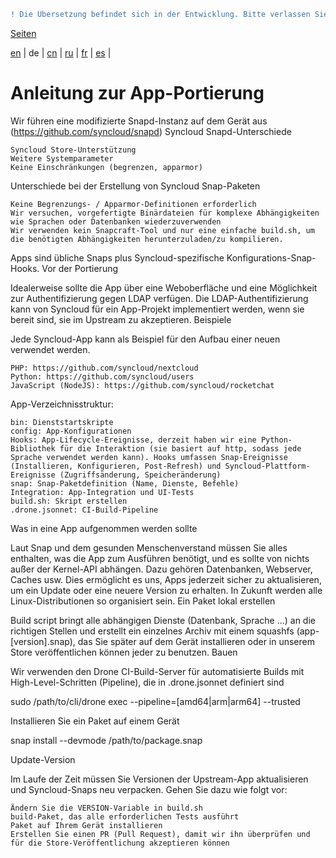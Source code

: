 ```diff
! Die Übersetzung befindet sich in der Entwicklung. Bitte verlassen Sie sich auf die englische Originalversion.
```

[Seiten](https://github.com/syncloud/docs/blob/master/de/index.md#seiten)

[en](https://github.com/syncloud/platform/wiki/App-porting-guide) | 
de | 
[cn](https://github.com/syncloud/docs/blob/master/cn/content/App-porting-guide.md) | 
[ru](https://github.com/syncloud/docs/blob/master/ru/content/App-porting-guide.md) | 
[fr](https://github.com/syncloud/docs/blob/master/fr/content/App-porting-guide.md) | 
[es](https://github.com/syncloud/docs/blob/master/es/content/App-porting-guide.md) | 

# Anleitung zur App-Portierung

Wir führen eine modifizierte Snapd-Instanz auf dem Gerät aus (https://github.com/syncloud/snapd)
Syncloud Snapd-Unterschiede

    Syncloud Store-Unterstützung
    Weitere Systemparameter
    Keine Einschränkungen (begrenzen, apparmor)

Unterschiede bei der Erstellung von Syncloud Snap-Paketen

    Keine Begrenzungs- / Apparmor-Definitionen erforderlich
    Wir versuchen, vorgefertigte Binärdateien für komplexe Abhängigkeiten wie Sprachen oder Datenbanken wiederzuverwenden
    Wir verwenden kein Snapcraft-Tool und nur eine einfache build.sh, um die benötigten Abhängigkeiten herunterzuladen/zu kompilieren.

Apps sind übliche Snaps plus Syncloud-spezifische Konfigurations-Snap-Hooks.
Vor der Portierung

Idealerweise sollte die App über eine Weboberfläche und eine Möglichkeit zur Authentifizierung gegen LDAP verfügen. Die LDAP-Authentifizierung kann von Syncloud für ein App-Projekt implementiert werden, wenn sie bereit sind, sie im Upstream zu akzeptieren.
Beispiele

Jede Syncloud-App kann als Beispiel für den Aufbau einer neuen verwendet werden.

    PHP: https://github.com/syncloud/nextcloud
    Python: https://github.com/syncloud/users
    JavaScript (NodeJS): https://github.com/syncloud/rocketchat

App-Verzeichnisstruktur:

    bin: Dienststartskripte
    config: App-Konfigurationen
    Hooks: App-Lifecycle-Ereignisse, derzeit haben wir eine Python-Bibliothek für die Interaktion (sie basiert auf http, sodass jede Sprache verwendet werden kann). Hooks umfassen Snap-Ereignisse (Installieren, Konfigurieren, Post-Refresh) und Syncloud-Plattform-Ereignisse (Zugriffsänderung, Speicheränderung)
    snap: Snap-Paketdefinition (Name, Dienste, Befehle)
    Integration: App-Integration und UI-Tests
    build.sh: Skript erstellen
    .drone.jsonnet: CI-Build-Pipeline

Was in eine App aufgenommen werden sollte

Laut Snap und dem gesunden Menschenverstand müssen Sie alles enthalten, was die App zum Ausführen benötigt, und es sollte von nichts außer der Kernel-API abhängen. Dazu gehören Datenbanken, Webserver, Caches usw. Dies ermöglicht es uns, Apps jederzeit sicher zu aktualisieren, um ein Update oder eine neuere Version zu erhalten. In Zukunft werden alle Linux-Distributionen so organisiert sein.
Ein Paket lokal erstellen

Build script bringt alle abhängigen Dienste (Datenbank, Sprache ...) an die richtigen Stellen und erstellt ein einzelnes Archiv mit einem squashfs (app-[version].snap), das Sie später auf dem Gerät installieren oder in unserem Store veröffentlichen können jeder zu benutzen.
Bauen

Wir verwenden den Drone CI-Build-Server für automatisierte Builds mit High-Level-Schritten (Pipeline), die in .drone.jsonnet definiert sind

sudo /path/to/cli/drone exec --pipeline=[amd64|arm|arm64] --trusted

Installieren Sie ein Paket auf einem Gerät

snap install --devmode /path/to/package.snap

Update-Version

Im Laufe der Zeit müssen Sie Versionen der Upstream-App aktualisieren und Syncloud-Snaps neu verpacken. Gehen Sie dazu wie folgt vor:

    Ändern Sie die VERSION-Variable in build.sh
    build-Paket, das alle erforderlichen Tests ausführt
    Paket auf Ihrem Gerät installieren
    Erstellen Sie einen PR (Pull Request), damit wir ihn überprüfen und für die Store-Veröffentlichung akzeptieren können
